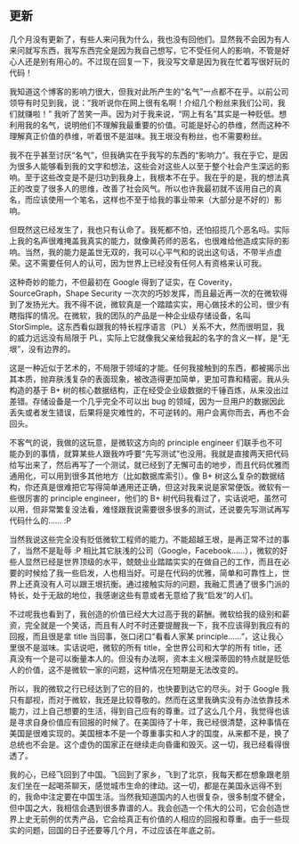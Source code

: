 ## 更新

几个月没有更新了，有些人来问我为什么，我也没有回他们。显然我不会因为有人来问就写东西，我写东西完全是因为我自己想写，它不受任何人的影响，不管是好心人还是别有用心的。不过现在回复一下，我没写文章是因为我在忙着写很好玩的代码！

我知道这个博客的影响力很大，但我对此所产生的“名气”一点都不在乎。以前公司领导有时见到我，说：“我听说你在网上很有名啊！介绍几个粉丝来我们公司，我们就赚啦！” 我听了苦笑一声。因为对于我来说，“网上有名”其实是一种贬低。想利用我的名气，说明他们不理解我最重要的价值。可能是好心的恭维，然而这种不理解真正价值的恭维，听着很不是滋味。我王垠没有粉丝，也不需要粉丝。

我不在乎甚至讨厌“名气”，但我确实在乎我写的东西的“影响力”。我在乎它，是因为很多人能够看到我的文字和想法，这些会对这些人以至于整个社会产生深远的影响。至于这些改变是不是归功到我身上，我根本不在乎。我在乎的是，我的想法真正的改变了很多人的思维，改善了社会风气。所以也许我最初就不该用自己的真名，而应该使用一个笔名，这样也不至于给我的事业带来（大部分是不好的）影响。

但既然这已经发生了，我也只有认命了。我死都不怕，还怕招揽几个恶名吗。实际上我的名声很难掩盖我真实的能力，就像黄药师的恶名，也很难给他造成实际的影响。当然，我的能力是盖世无双的，我可以心平气和的说出这句话，不带半点虚荣。这不需要任何人的认可，因为世界上已经没有任何人有资格来认可我。

这种奇妙的能力，不但最初在 Google 得到了证实，在 Coverity，SourceGraph，Shape Security 一次次的巧妙发挥，而且最近再一次的在微软得到了发扬光大。我不得不说，微软真是一个踏踏实实，用心做技术的公司，很少有瞎指挥的情况。在微软，我的团队的产品是一种企业级存储设备，名叫 StorSimple。这东西看似跟我的特长程序语言（PL）关系不大，然而很明显，我的威力远远没有局限于 PL，实际上它就像我父亲给我起的名字的含义一样，是“无垠”，没有边界的。

这是一种近似于艺术的，不局限于领域的才能。任何我接触到的东西，都被揭示出其本质，抛弃肤浅复杂的表面现象，被改造得更加简单，更加可靠和精密。我从头构造的基于 B+ 树的核心数据结构，正在经受企业级数据的千锤百炼，从来没出过差错。存储设备是一个几乎完全不可以出 bug 的领域，因为一旦用户的数据因此丢失或者发生错误，后果将是灾难性的，不可逆转的。用户会离你而去，再也不会回头。

不客气的说，我做的这玩意，是微软这方向的 principle engineer 们联手也不可能办到的事情，就算某些人跟我咋呼要“先写测试”也没用。我就是直接两天把代码给写出来了，然后再写了一个测试，就已经到了无懈可击的地步，而且代码优雅而通用化，可以用到很多其他地方（比如数据库索引）。像 B+ 树这么复杂的数据结构，你还真是很难把它写得简单通用还正确，但这对我来说是家常便饭。微软有一些很厉害的 principle engineer，他们的 B+ 树代码我看过了，实话说吧，虽然可以用，但非常繁复没法看，难怪跟我说需要很多很多的测试，还说要先写测试再写代码什么的…… :P

当然我说这些完全没有贬低微软工程师的能力。不能超越王垠，是再正常不过的事了，当然不是耻辱 :P 相比其它肤浅的公司（Google，Facebook……），微软的好些人显然已经是世界顶级的水平，兢兢业业踏踏实实的在做自己的工作，而且在必要的时候给了我一些启发，人也相当好。可是在代码的优雅，简单和可靠性上，世界上还真没有人可以跟王垠抗衡。通过接触实际的问题，我融汇贯通了很多门派的特长，处于无敌的地位，我感谢这些有意或者无意给了我“启发”的人们。

不过呢我也看到了，我创造的价值已经大大过高于我的薪酬。微软给我的级别和薪资，完全就是一个笑话，而且有人时不时还要提醒我一下，我不应该得到我应有的回报，而且很是拿 title 当回事，张口闭口“看看人家某 principle……”，这让我心里很不是滋味。实话说吧，微软的所有 title，全世界公司和大学的所有 title，还真没有一个是可以衡量本人的。但没有办法啊，资本主义根深蒂固的特点就是贬低人的价值，这不是微软一家的问题，这种情况在短期是无法改变的。

所以，我的微软之行已经达到了它的目的，也快要到达它的尽头。对于 Google 我只有鄙视，而对于微软，我还是比较尊敬的。然而在这里我确实没有办法依靠技术能力，过上自己想要的生活，得到自己应有的尊重。过了这么几个月，我觉得也该是寻求自身价值应有回报的时候了。在美国待了十年，我已经很清楚，这种事情在美国是很难实现的。美国根本不是一个尊重事实和人才的国度，从来都不是，换了总统也不会是。这个虚伪的国家正在继续走向昏庸和毁灭。这一切，我已经看得很透了。

我的心，已经飞回到了中国。飞回到了家乡，飞到了北京，我每天都在想象跟老朋友们坐在一起喝茶聊天，感觉城市生命的律动。这一切，都是在美国永远得不到的，我命中注定要在中国生活。当然我知道国内的人也很复杂，很多制度不健全，但中国之大，我相信会遇到很多靠谱的人。我会创造一个伟大的公司，它会创造世界上史无前例的优秀产品，它会给真正有价值的人相应的回报和尊重。由于一些现实的问题，回国的日子还要等几个月，不过应该在年底之前。

